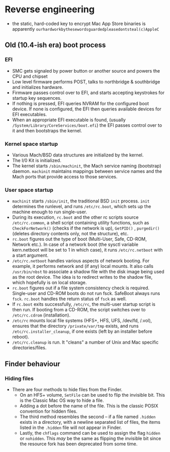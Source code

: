 # Reverse engineering

- the static, hard-coded key to encrypt Mac App Store binaries is apparently `ourhardworkbythesewordsguardedpleasedontsteal(c)AppleC`

## Old (10.4-ish era) boot process

### EFI

- SMC gets signaled by power button or another source and powers the CPU and chipset
- Low level firmware performs POST, talks to northbridge & southbridge and initializes hardware.
- Firmware passes control over to EFI, and starts accepting keystrokes for startup key sequences. 
- If nothing is pressed, EFI queries NVRAM for the configured boot device. If none is configured, the EFI then queries available devices for EFI executables. 
- When an appropriate EFI executable is found, (usually `/System/Library/CoreServices/boot.efi`) the EFI passes control over to it and then bootstraps the kernel.

### Kernel space startup

- Various Mach/BSD data structures are initialized by the kernel.
- The I/0 Kit is initialized.
- The kernel starts `/sbin/machinit`, the Mach service naming (bootstrap) daemon. `machinit` maintains mappings between service names and the Mach ports that provide access to those services.

### User space startup

- `machinit` starts `/sbin/init`, the traditional BSD `init` process. `init` determines the runlevel, and runs `/etc/rc.boot`, which sets up the machine enough to run single-user.
- During its execution, `rc.boot` and the other rc scripts source `/etc/rc.common`, a shell script containing utility functions, such as `CheckForNetwork()` (checks if the network is up), `GetPID()` , `purgedir()` (deletes directory contents only, not the structure), etc.
- `rc.boot` figures out the type of boot (Multi-User, Safe, CD-ROM, Network etc.). In case of a network boot (the sysctl variable kern.netboot will be set to 1 in which case), it runs `/etc/rc.netboot` with a start argument.
- `/etc/rc.netboot` handles various aspects of network booting. For example, it performs network and (if any) local mounts. It also calls `/usr/bin/nbst` to associate a shadow file with the disk image being used as the root device. The idea is to redirect writes to the shadow file, which hopefully is on local storage.
- `rc.boot` figures out if a file system consistency check is required. Single-user and CD-ROM boots do not run fsck. SafeBoot always runs `fsck`. `rc.boot` handles the return status of `fsck` as well.
- If `rc.boot` exits successfully, `/etc/rc`, the multi-user startup script is then run. If booting from a CD-ROM, the script switches over to `/etc/rc.cdrom` (installation).
- `/etc/rc` mounts local file systems (HFS+, HFS, UFS, /dev/fd, /.vol), ensures that the directory `/private/var/tmp` exists, and runs `/etc/rc.installer_cleanup`, if one exists (left by an installer before reboot).
- `/etc/rc.cleanup` is run. It "cleans" a number of Unix and Mac specific directories/files.

## Finder behaviour

### Hiding files

- There are four methods to hide files from the Finder. 
	+ On an HFS+ volume, `SetFile` can be used to flip the invisible bit.  This is the Classic Mac OS way to hide a file.
	+ Adding a dot before the name of the file. This is the classic POSIX convention for hidden files.
	+ The third method resembles the second – if a file named `.hidden` exists in a directory, with a newline separated list of files, the items listed in the `.hidden` file will not appear in Finder. 
	+ Lastly, the `chflags` command can be used to assign the flag `hidden` or `nohidden`.  This _may_ be the same as flipping the invisible bit since the resource fork has been deprecated from some time.
	
